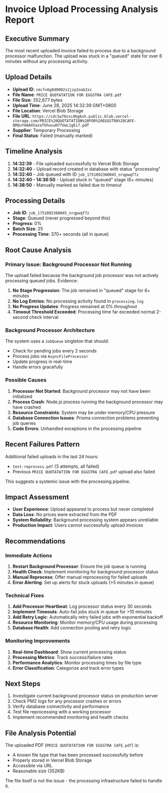 # Invoice Upload Processing Analysis Report

## Executive Summary
The most recent uploaded invoice failed to process due to a background processor malfunction. The upload was stuck in a "queued" state for over 6 minutes without any processing activity.

## Upload Details
- **Upload ID**: `cmcfv6g8d0002s2jzp2oab2zc`
- **File Name**: `PRICE QUOTATATION FOR EGGSTRA CAFE.pdf`
- **File Size**: 352,677 bytes
- **Upload Time**: June 28, 2025 14:32:39 GMT+0800
- **File Location**: Vercel Blob Storage
- **File URL**: `https://cdc1w79ssc4kg6xh.public.blob.vercel-storage.com/PRICE%20QUOTATATION%20FOR%20EGGSTRA%20CAFE-QMduYm8AXVazeTUhasuH7fUwL1gEi7.pdf`
- **Supplier**: Temporary Processing
- **Final Status**: Failed (manually marked)

## Timeline Analysis
1. **14:32:39** - File uploaded successfully to Vercel Blob Storage
2. **14:32:40** - Upload record created in database with status "processing"
3. **14:32:40** - Job queued with ID `job_1751092360045_nrqpwqf7z`
4. **14:32:40 - 14:38:50** - Upload stuck in "queued" stage (6+ minutes)
5. **14:38:50** - Manually marked as failed due to timeout

## Processing Details
- **Job ID**: `job_1751092360045_nrqpwqf7z`
- **Stage**: Queued (never progressed beyond this)
- **Progress**: 0%
- **Batch Size**: 25
- **Processing Time**: 370+ seconds (all in queue)

## Root Cause Analysis

### Primary Issue: Background Processor Not Running
The upload failed because the background job processor was not actively processing queued jobs. Evidence:

1. **No Stage Progression**: The job remained in "queued" stage for 6+ minutes
2. **No Log Entries**: No processing activity found in `processing.log`
3. **No Progress Updates**: Progress remained at 0% throughout
4. **Timeout Threshold Exceeded**: Processing time far exceeded normal 2-second check interval

### Background Processor Architecture
The system uses a `JobQueue` singleton that should:
- Check for pending jobs every 2 seconds
- Process jobs via `AsyncFileProcessor`
- Update progress in real-time
- Handle errors gracefully

### Possible Causes
1. **Processor Not Started**: Background processor may not have been initialized
2. **Process Crash**: Node.js process running the background processor may have crashed
3. **Resource Constraints**: System may be under memory/CPU pressure
4. **Database Connection Issues**: Prisma connection problems preventing job queries
5. **Code Errors**: Unhandled exceptions in the processing pipeline

## Recent Failures Pattern
Additional failed uploads in the last 24 hours:
- `test-reprocess.pdf` (3 attempts, all failed)
- Previous `PRICE QUOTATATION FOR EGGSTRA CAFE.pdf` upload also failed

This suggests a systemic issue with the processing pipeline.

## Impact Assessment
- **User Experience**: Upload appeared to process but never completed
- **Data Loss**: No prices were extracted from the PDF
- **System Reliability**: Background processing system appears unreliable
- **Production Impact**: Users cannot successfully upload invoices

## Recommendations

### Immediate Actions
1. **Restart Background Processor**: Ensure the job queue is running
2. **Health Check**: Implement monitoring for background processor status
3. **Manual Reprocess**: Offer manual reprocessing for failed uploads
4. **Error Alerting**: Set up alerts for stuck uploads (>5 minutes in queue)

### Technical Fixes
1. **Add Processor Heartbeat**: Log processor status every 30 seconds
2. **Implement Timeouts**: Auto-fail jobs stuck in queue for >10 minutes
3. **Add Retry Logic**: Automatically retry failed jobs with exponential backoff
4. **Resource Monitoring**: Monitor memory/CPU usage during processing
5. **Database Health**: Add connection pooling and retry logic

### Monitoring Improvements
1. **Real-time Dashboard**: Show current processing status
2. **Processing Metrics**: Track success/failure rates
3. **Performance Analytics**: Monitor processing times by file type
4. **Error Classification**: Categorize and track error types

## Next Steps
1. Investigate current background processor status on production server
2. Check PM2 logs for any processor crashes or errors
3. Verify database connectivity and performance
4. Test file reprocessing with a working processor
5. Implement recommended monitoring and health checks

## File Analysis Potential
The uploaded PDF (`PRICE QUOTATATION FOR EGGSTRA CAFE.pdf`) is:
- A known file type that has been processed successfully before
- Properly stored in Vercel Blob Storage
- Accessible via URL
- Reasonable size (352KB)

The file itself is not the issue - the processing infrastructure failed to handle it.